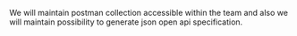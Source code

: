 We will maintain postman collection accessible within the team and also we will maintain
possibility to generate json open api specification.
